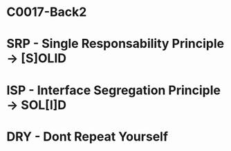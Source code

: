 # C0017-Back2

# SRP - Single Responsability Principle -> [S]OLID

# ISP - Interface Segregation Principle -> SOL[I]D

# DRY - Dont Repeat Yourself
